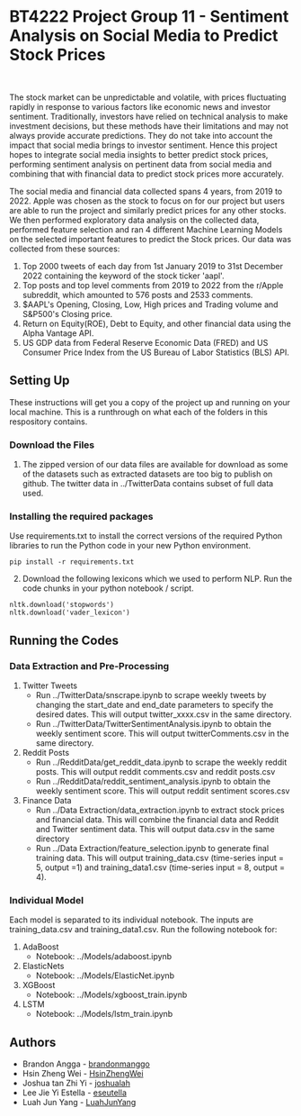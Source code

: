 # BT4222 Project Group 11 - Sentiment Analysis on Social Media to Predict Stock Prices 
<br />

The stock market can be unpredictable and volatile, with prices fluctuating rapidly in response to various factors like economic news and investor sentiment. Traditionally, investors have relied on technical analysis to make investment decisions, but these methods have their limitations and may not always provide accurate predictions. They do not take into account the impact that social media brings to investor sentiment. Hence this project hopes to integrate social media insights to better predict stock prices, performing sentiment analysis on pertinent data from social media and combining that with financial data to predict stock prices more accurately.  
  
The social media and financial data collected spans 4 years, from 2019 to 2022. Apple was chosen as the stock to focus on for our project but users are able to run the project and similarly predict prices for any other stocks. We then performed exploratory data analysis on the collected data, performed feature selection and ran 4 different Machine Learning Models on the selected important features to predict the Stock prices. Our data was collected from these sources:

1. Top 2000 tweets of each day from 1st January 2019 to 31st December 2022 containing the keyword of the stock ticker 'aapl'.
2. Top posts and top level comments from 2019 to 2022 from the r/Apple subreddit, which amounted to 576 posts and 2533 comments.
3. $AAPL's Opening, Closing, Low, High prices and Trading volume and S&P500's Closing price.
4. Return on Equity(ROE), Debt to Equity, and other financial data using the Alpha Vantage API.
5. US GDP data from Federal Reserve Economic Data (FRED) and US Consumer Price Index from the US Bureau of Labor Statistics (BLS) API.

## Setting Up

These instructions will get you a copy of the project up and running on your local machine. This is a runthrough on what each of the folders in this respository contains.

### Download the Files
1. The zipped version of our data files are available for download as some of the datasets such as extracted datasets are too big to publish on github. The twitter data in ../TwitterData contains subset of full data used.

### Installing the required packages
 Use requirements.txt to install the correct versions of the required Python libraries to run the Python code in your new Python environment.
 ```
 pip install -r requirements.txt
 ```
 2. Download the following lexicons which we used to perform NLP. Run the code chunks in your python notebook / script.
 ```
 nltk.download('stopwords')
 nltk.download('vader_lexicon')
 ```

## Running the Codes
### Data Extraction and Pre-Processing
1. Twitter Tweets
	- Run ../TwitterData/snscrape.ipynb  to scrape weekly tweets by changing the start_date and end_date parameters to specify the desired dates. This will output twitter_xxxx.csv in the same directory.
	- Run ../TwitterData/TwitterSentimentAnalysis.ipynb to obtain the weekly sentiment score. This will output twitterComments.csv in the same directory.
2. Reddit Posts
	- Run ../RedditData/get_reddit_data.ipynb to scrape the weekly reddit posts. This will output reddit comments.csv and reddit posts.csv
	- Run ../RedditData/reddit_sentiment_analysis.ipynb to obtain the weekly sentiment score. This will output reddit sentiment scores.csv
3. Finance Data
	- Run ../Data Extraction/data_extraction.ipynb to extract stock prices and financial data. This will combine the financial data and Reddit and Twitter sentiment data. This will output data.csv in the same directory
	- Run ../Data Extraction/feature_selection.ipynb to generate final training data. This will output training_data.csv (time-series input = 5, output =1) and training_data1.csv (time-series input = 8, output = 4). 

### Individual Model
Each model is separated to its individual notebook. The inputs are training_data.csv and training_data1.csv. Run the following notebook for:
1. AdaBoost 
	- Notebook: ../Models/adaboost.ipynb 
2. ElasticNets
	- Notebook: ../Models/ElasticNet.ipynb
3. XGBoost 
	- Notebook: ../Models/xgboost_train.ipynb
4. LSTM
	- Notebook: ../Models/lstm_train.ipynb
## Authors
- Brandon Angga - [brandonmanggo](https://github.com/brandonmanggo)
- Hsin Zheng Wei - [HsinZhengWei](https://github.com/HsinZhengWei)
- Joshua tan Zhi Yi - [joshualah](https://github.com/joshualah)
- Lee Jie Yi Estella - [eseutella](https://github.com/eseutella)
- Luah Jun Yang - [LuahJunYang](https://github.com/LuahJunYang)
